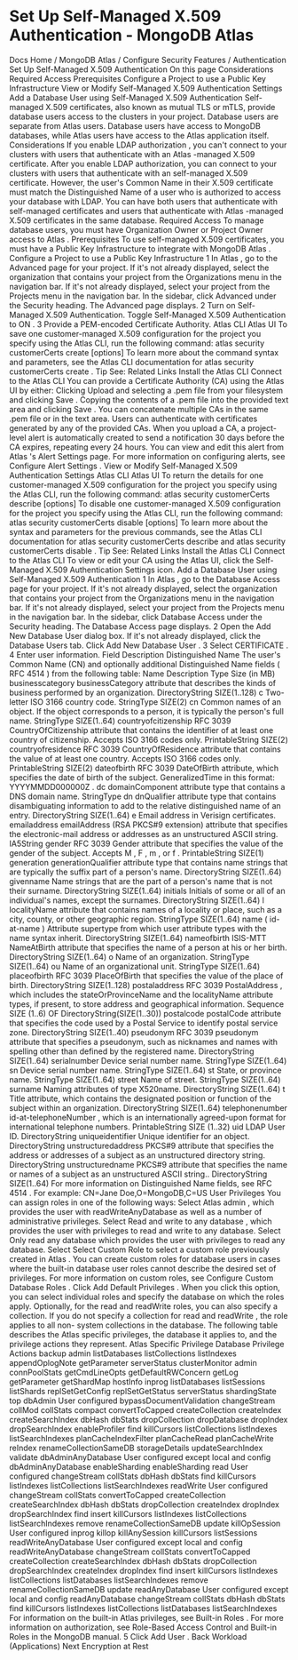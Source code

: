 # Set Up Self-Managed X.509 Authentication - MongoDB Atlas


Docs Home / MongoDB Atlas / Configure Security Features / Authentication Set Up Self-Managed X.509 Authentication On this page Considerations Required Access Prerequisites Configure a Project to use a Public Key Infrastructure View or Modify Self-Managed X.509 Authentication Settings Add a Database User using Self-Managed X.509 Authentication Self-managed X.509 certificates, also known as mutual TLS or mTLS,
provide database users access to the clusters in your
project. Database users are separate from Atlas users. Database
users have access to MongoDB databases, while Atlas users have
access to the Atlas application itself. Considerations If you enable LDAP authorization , you can't connect to your
clusters with users that authenticate with an Atlas -managed X.509 certificate. After you enable LDAP authorization, you can connect to your
clusters with users that authenticate with an
self-managed X.509 certificate. However, the user's Common Name
in their X.509 certificate must match the Distinguished Name of a user
who is authorized to access your database with LDAP. You can have both users that authenticate with self-managed
certificates and users that authenticate with Atlas -managed X.509
certificates in the same database. Required Access To manage database users, you must have Organization Owner or Project Owner access to Atlas . Prerequisites To use self-managed X.509 certificates, you must have a Public Key
Infrastructure to integrate with MongoDB Atlas . Configure a Project to use a Public Key Infrastructure 1 In Atlas , go to the Advanced page for your project. If it's not already displayed, select the
organization that contains your project from the Organizations menu in the navigation bar. If it's not already displayed, select your project
from the Projects menu in the navigation bar. In the sidebar, click Advanced under
the Security heading. The Advanced page displays. 2 Turn on Self-Managed X.509 Authentication. Toggle Self-Managed X.509 Authentication to ON . 3 Provide a PEM-encoded Certificate Authority. Atlas CLI Atlas UI To save one customer-managed X.509 configuration for the project you specify using the
Atlas CLI, run the following command: atlas security customerCerts create [options] To learn more about the command syntax and parameters, see the
Atlas CLI documentation for atlas security customerCerts create . Tip See: Related Links Install the Atlas CLI Connect to the Atlas CLI You can provide a Certificate Authority (CA) using the
Atlas UI by either: Clicking Upload and selecting a .pem file from
your filesystem and clicking Save . Copying the contents of a .pem file into the provided text
area and clicking Save . You can concatenate multiple CAs in the same .pem file or
in the text area. Users can authenticate with certificates
generated by any of the provided CAs. When you upload a CA, a project-level alert is
automatically created to send a notification 30 days before
the CA expires, repeating every 24 hours. You can view and
edit this alert from Atlas 's Alert Settings page. For more information on configuring alerts, see Configure Alert Settings . View or Modify Self-Managed X.509 Authentication Settings Atlas CLI Atlas UI To return the details for one customer-managed X.509 configuration for the project you specify using the Atlas CLI, run the following command: atlas security customerCerts describe [options] To disable one customer-managed X.509 configuration for the project you specify using the Atlas CLI, run the following command: atlas security customerCerts disable [options] To learn more about the syntax and parameters for the previous commands, see the Atlas CLI documentation for atlas security customerCerts describe and atlas security customerCerts disable . Tip See: Related Links Install the Atlas CLI Connect to the Atlas CLI To view or edit your CA using the Atlas UI, click the Self-Managed X.509 Authentication Settings icon. Add a Database User using Self-Managed X.509 Authentication 1 In Atlas , go to the Database Access page for your project. If it's not already displayed, select the
organization that contains your project from the Organizations menu in the navigation bar. If it's not already displayed, select your project
from the Projects menu in the navigation bar. In the sidebar, click Database Access under
the Security heading. The Database Access page
displays. 2 Open the Add New Database User dialog box. If it's not already displayed, click the Database Users tab. Click Add New Database User . 3 Select CERTIFICATE . 4 Enter user information. Field Description Distinguished Name The user's Common Name (CN) and optionally additional
Distinguished Name fields ( RFC 4514 ) from the following
table: Name Description Type Size (in MB) businesscategory businessCategory attribute that describes the kinds of business
performed by an organization. DirectoryString SIZE(1..128) c Two-letter ISO 3166 country code. StringType SIZE(2) cn Common names of an object. If the object corresponds to a person, it is
typically the person's full name. StringType SIZE(1..64) countryofcitizenship RFC 3039 CountryOfCitizenship attribute that contains the identifier of at least one country of
citizenship. Accepts ISO 3166 codes only. PrintableString SIZE(2) countryofresidence RFC 3039 CountryOfResidence attribute that contains the value of at least one country. Accepts ISO 3166 codes only. PrintableString SIZE(2) dateofbirth RFC 3039 DateOfBirth attribute,
which specifies the date of birth of the subject. GeneralizedTime in this format: YYYYMMDD000000Z . dc domainComponent attribute type that contains a DNS domain name. StringType dn dnQualifier attribute type that contains disambiguating information to add
to the relative distinguished name of an entry. DirectoryString SIZE(1..64) e Email address in Verisign certificates. emailaddress emailAddress (RSA PKCS#9 extension) attribute that specifies the electronic-mail address or addresses as
an unstructured ASCII string. IA5String gender RFC 3039 Gender attribute that
specifies the value of the gender of the subject. Accepts M , F , m , or f . PrintableString SIZE(1) generation generationQualifier attribute type that contains name strings that
are typically the suffix part of a person's name. DirectoryString SIZE(1..64) givenname Name strings that are the part of a person's name that is not their surname. DirectoryString SIZE(1..64) initials Initials of some or all of an individual's names, except the surnames. DirectoryString SIZE(1..64) l localityName attribute that contains names of a
locality or place, such as a city, county, or other geographic
region. StringType SIZE(1..64) name ( id-at-name ) Attribute supertype from which user attribute types with the
name syntax inherit. DirectoryString SIZE(1..64) nameofbirth ISIS-MTT NameAtBirth attribute that specifies the name of a person at his or her
birth. DirectoryString SIZE(1..64) o Name of an organization. StringType SIZE(1..64) ou Name of an organizational unit. StringType SIZE(1..64) placeofbirth RFC 3039 PlaceOfBirth that
specifies the value of the place of birth. DirectoryString SIZE(1..128) postaladdress RFC 3039 PostalAddress , which
includes the stateOrProvinceName and the localityName attribute types,
if present, to store address and geographical information. Sequence SIZE (1..6) OF DirectoryString(SIZE(1..30)) postalcode postalCode attribute that specifies the code used by a Postal
Service to identify postal service zone. DirectoryString SIZE(1..40) pseudonym RFC 3039 pseudonym attribute that specifies a pseudonym, such as nicknames and names with
spelling other than defined by the registered name. DirectoryString SIZE(1..64) serialnumber Device serial number name. StringType SIZE(1..64) sn Device serial number name. StringType SIZE(1..64) st State, or province name. StringType SIZE(1..64) street Name of street. StringType SIZE(1..64) surname Naming attributes of type X520name. DirectoryString SIZE(1..64) t Title attribute, which contains the designated position or
function of the subject within an organization. DirectoryString SIZE(1..64) telephonenumber id-at-telephoneNumber , which is an internationally agreed-upon format
for international telephone numbers. PrintableString SIZE (1..32) uid LDAP User ID. DirectoryString uniqueidentifier Unique identifier for an object. DirectoryString unstructuredaddress PKCS#9 attribute that
specifies the address or addresses of a subject as an unstructured
directory string. DirectoryString unstructuredname PKCS#9 attribute that
specifies the name or names of a subject as an unstructured ASCII string.. DirectoryString SIZE(1..64) For more information on Distinguished Name fields, see RFC 4514 . For example: CN=Jane Doe,O=MongoDB,C=US User Privileges You can assign roles in one of the following ways: Select Atlas admin , which provides the user
with readWriteAnyDatabase as well as a number
of administrative privileges. Select Read and write to any database , which
provides the user with privileges to read and write to any
database. Select Only read any database which provides
the user with privileges to read any database. Select Select Custom Role to select a custom
role previously created in Atlas . You can create custom
roles for database users in cases where the built-in database user roles cannot describe the desired set of
privileges. For more information on custom roles, see Configure Custom Database Roles . Click Add Default Privileges . When you
click this option, you can select
individual roles and specify the database on which the
roles apply. Optionally, for the read and readWrite roles, you can also specify a collection. If you do not
specify a collection for read and readWrite , the
role applies to all non- system collections in the
database. The following table describes the Atlas specific privileges, the
database it applies to, and the privilege actions they represent. Atlas Specific Privilege Database Privilege Actions backup admin listDatabases listCollections listIndexes appendOplogNote getParameter serverStatus clusterMonitor admin connPoolStats getCmdLineOpts getDefaultRWConcern getLog getParameter getShardMap hostInfo inprog listDatabases listSessions listShards replSetGetConfig replSetGetStatus serverStatus shardingState top dbAdmin User configured bypassDocumentValidation changeStream collMod collStats compact convertToCapped createCollection createIndex createSearchIndex dbHash dbStats dropCollection dropDatabase dropIndex dropSearchIndex enableProfiler find killCursors listCollections listIndexes listSearchIndexes planCacheIndexFilter planCacheRead planCacheWrite reIndex renameCollectionSameDB storageDetails updateSearchIndex validate dbAdminAnyDatabase User configured except local and config dbAdminAnyDatabase enableSharding enableSharding read User configured changeStream collStats dbHash dbStats find killCursors listIndexes listCollections listSearchIndexes readWrite User configured changeStream collStats convertToCapped createCollection createSearchIndex dbHash dbStats dropCollection createIndex dropIndex dropSearchIndex find insert killCursors listIndexes listCollections listSearchIndexes remove renameCollectionSameDB update killOpSession User configured inprog killop killAnySession killCursors listSessions readWriteAnyDatabase User configured except local and config readWriteAnyDatabase changeStream collStats convertToCapped createCollection createSearchIndex dbHash dbStats dropCollection dropSearchIndex createIndex dropIndex find insert killCursors listIndexes listCollections listDatabases listSearchIndexes remove renameCollectionSameDB update readAnyDatabase User configured except local and config readAnyDatabase changeStream collStats dbHash dbStats find killCursors listIndexes listCollections listDatabases listSearchIndexes For information on the built-in Atlas privileges, see Built-in Roles . For more information on authorization, see Role-Based
Access Control and Built-in
Roles in the MongoDB manual. 5 Click Add User . Back Workload (Applications) Next Encryption at Rest
